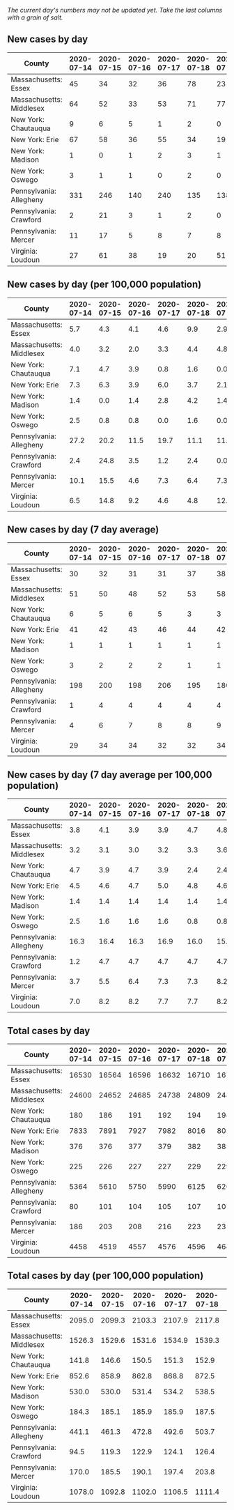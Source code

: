 _The current day's numbers may not be updated yet. Take the last columns with a grain of salt._
## New cases by day

| County | 2020-07-14 | 2020-07-15 | 2020-07-16 | 2020-07-17 | 2020-07-18 | 2020-07-19 | 2020-07-20 |
| --- | --- | --- | --- | --- | --- | --- | --- |
| Massachusetts: Essex | 45 | 34 | 32 | 36 | 78 | 23 |  |
| Massachusetts: Middlesex | 64 | 52 | 33 | 53 | 71 | 77 |  |
| New York: Chautauqua | 9 | 6 | 5 | 1 | 2 | 0 |  |
| New York: Erie | 67 | 58 | 36 | 55 | 34 | 19 |  |
| New York: Madison | 1 | 0 | 1 | 2 | 3 | 1 |  |
| New York: Oswego | 3 | 1 | 1 | 0 | 2 | 0 |  |
| Pennsylvania: Allegheny | 331 | 246 | 140 | 240 | 135 | 138 | 172 |
| Pennsylvania: Crawford | 2 | 21 | 3 | 1 | 2 | 0 | 2 |
| Pennsylvania: Mercer | 11 | 17 | 5 | 8 | 7 | 8 | 14 |
| Virginia: Loudoun | 27 | 61 | 38 | 19 | 20 | 51 | 23 |

## New cases by day (per 100,000 population)

| County | 2020-07-14 | 2020-07-15 | 2020-07-16 | 2020-07-17 | 2020-07-18 | 2020-07-19 | 2020-07-20 |
| --- | --- | --- | --- | --- | --- | --- | --- |
| Massachusetts: Essex | 5.7 | 4.3 | 4.1 | 4.6 | 9.9 | 2.9 |  |
| Massachusetts: Middlesex | 4.0 | 3.2 | 2.0 | 3.3 | 4.4 | 4.8 |  |
| New York: Chautauqua | 7.1 | 4.7 | 3.9 | 0.8 | 1.6 | 0.0 |  |
| New York: Erie | 7.3 | 6.3 | 3.9 | 6.0 | 3.7 | 2.1 |  |
| New York: Madison | 1.4 | 0.0 | 1.4 | 2.8 | 4.2 | 1.4 |  |
| New York: Oswego | 2.5 | 0.8 | 0.8 | 0.0 | 1.6 | 0.0 |  |
| Pennsylvania: Allegheny | 27.2 | 20.2 | 11.5 | 19.7 | 11.1 | 11.3 | 14.1 |
| Pennsylvania: Crawford | 2.4 | 24.8 | 3.5 | 1.2 | 2.4 | 0.0 | 2.4 |
| Pennsylvania: Mercer | 10.1 | 15.5 | 4.6 | 7.3 | 6.4 | 7.3 | 12.8 |
| Virginia: Loudoun | 6.5 | 14.8 | 9.2 | 4.6 | 4.8 | 12.3 | 5.6 |

## New cases by day (7 day average)

| County | 2020-07-14 | 2020-07-15 | 2020-07-16 | 2020-07-17 | 2020-07-18 | 2020-07-19 | 2020-07-20 |
| --- | --- | --- | --- | --- | --- | --- | --- |
| Massachusetts: Essex | 30 | 32 | 31 | 31 | 37 | 38 |  |
| Massachusetts: Middlesex | 51 | 50 | 48 | 52 | 53 | 58 |  |
| New York: Chautauqua | 6 | 5 | 6 | 5 | 3 | 3 |  |
| New York: Erie | 41 | 42 | 43 | 46 | 44 | 42 |  |
| New York: Madison | 1 | 1 | 1 | 1 | 1 | 1 |  |
| New York: Oswego | 3 | 2 | 2 | 2 | 1 | 1 |  |
| Pennsylvania: Allegheny | 198 | 200 | 198 | 206 | 195 | 186 | 200 |
| Pennsylvania: Crawford | 1 | 4 | 4 | 4 | 4 | 4 | 4 |
| Pennsylvania: Mercer | 4 | 6 | 7 | 8 | 8 | 9 | 10 |
| Virginia: Loudoun | 29 | 34 | 34 | 32 | 32 | 34 | 34 |

## New cases by day (7 day average per 100,000 population)

| County | 2020-07-14 | 2020-07-15 | 2020-07-16 | 2020-07-17 | 2020-07-18 | 2020-07-19 | 2020-07-20 |
| --- | --- | --- | --- | --- | --- | --- | --- |
| Massachusetts: Essex | 3.8 | 4.1 | 3.9 | 3.9 | 4.7 | 4.8 |  |
| Massachusetts: Middlesex | 3.2 | 3.1 | 3.0 | 3.2 | 3.3 | 3.6 |  |
| New York: Chautauqua | 4.7 | 3.9 | 4.7 | 3.9 | 2.4 | 2.4 |  |
| New York: Erie | 4.5 | 4.6 | 4.7 | 5.0 | 4.8 | 4.6 |  |
| New York: Madison | 1.4 | 1.4 | 1.4 | 1.4 | 1.4 | 1.4 |  |
| New York: Oswego | 2.5 | 1.6 | 1.6 | 1.6 | 0.8 | 0.8 |  |
| Pennsylvania: Allegheny | 16.3 | 16.4 | 16.3 | 16.9 | 16.0 | 15.3 | 16.4 |
| Pennsylvania: Crawford | 1.2 | 4.7 | 4.7 | 4.7 | 4.7 | 4.7 | 4.7 |
| Pennsylvania: Mercer | 3.7 | 5.5 | 6.4 | 7.3 | 7.3 | 8.2 | 9.1 |
| Virginia: Loudoun | 7.0 | 8.2 | 8.2 | 7.7 | 7.7 | 8.2 | 8.2 |

## Total cases by day

| County | 2020-07-14 | 2020-07-15 | 2020-07-16 | 2020-07-17 | 2020-07-18 | 2020-07-19 | 2020-07-20 |
| --- | --- | --- | --- | --- | --- | --- | --- |
| Massachusetts: Essex | 16530 | 16564 | 16596 | 16632 | 16710 | 16733 |  |
| Massachusetts: Middlesex | 24600 | 24652 | 24685 | 24738 | 24809 | 24886 |  |
| New York: Chautauqua | 180 | 186 | 191 | 192 | 194 | 194 |  |
| New York: Erie | 7833 | 7891 | 7927 | 7982 | 8016 | 8035 |  |
| New York: Madison | 376 | 376 | 377 | 379 | 382 | 383 |  |
| New York: Oswego | 225 | 226 | 227 | 227 | 229 | 229 |  |
| Pennsylvania: Allegheny | 5364 | 5610 | 5750 | 5990 | 6125 | 6263 | 6435 |
| Pennsylvania: Crawford | 80 | 101 | 104 | 105 | 107 | 107 | 109 |
| Pennsylvania: Mercer | 186 | 203 | 208 | 216 | 223 | 231 | 245 |
| Virginia: Loudoun | 4458 | 4519 | 4557 | 4576 | 4596 | 4647 | 4670 |

## Total cases by day (per 100,000 population)

| County | 2020-07-14 | 2020-07-15 | 2020-07-16 | 2020-07-17 | 2020-07-18 | 2020-07-19 | 2020-07-20 |
| --- | --- | --- | --- | --- | --- | --- | --- |
| Massachusetts: Essex | 2095.0 | 2099.3 | 2103.3 | 2107.9 | 2117.8 | 2120.7 |  |
| Massachusetts: Middlesex | 1526.3 | 1529.6 | 1531.6 | 1534.9 | 1539.3 | 1544.1 |  |
| New York: Chautauqua | 141.8 | 146.6 | 150.5 | 151.3 | 152.9 | 152.9 |  |
| New York: Erie | 852.6 | 858.9 | 862.8 | 868.8 | 872.5 | 874.6 |  |
| New York: Madison | 530.0 | 530.0 | 531.4 | 534.2 | 538.5 | 539.9 |  |
| New York: Oswego | 184.3 | 185.1 | 185.9 | 185.9 | 187.5 | 187.5 |  |
| Pennsylvania: Allegheny | 441.1 | 461.3 | 472.8 | 492.6 | 503.7 | 515.0 | 529.2 |
| Pennsylvania: Crawford | 94.5 | 119.3 | 122.9 | 124.1 | 126.4 | 126.4 | 128.8 |
| Pennsylvania: Mercer | 170.0 | 185.5 | 190.1 | 197.4 | 203.8 | 211.1 | 223.9 |
| Virginia: Loudoun | 1078.0 | 1092.8 | 1102.0 | 1106.5 | 1111.4 | 1123.7 | 1129.3 |
